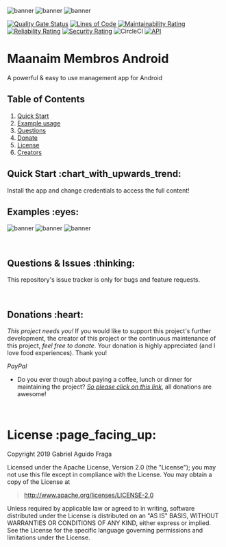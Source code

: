 ![banner](https://raw.github.com/kaapiel/Raw-content/master/Maanaim-Membros-Android/menu.png)
![banner](https://raw.github.com/kaapiel/Raw-content/master/Maanaim-Membros-Android/radio.png)
![banner](https://raw.github.com/kaapiel/Raw-content/master/Maanaim-Membros-Android/bible.png)

[![Quality Gate Status](https://sonarcloud.io/api/project_badges/measure?project=kaapiel_Android-Maanaim-Membros&metric=alert_status)](https://sonarcloud.io/dashboard?id=kaapiel_Android-Maanaim-Membros)
[![Lines of Code](https://sonarcloud.io/api/project_badges/measure?project=kaapiel_Android-Maanaim-Membros&metric=ncloc)](https://sonarcloud.io/dashboard?id=kaapiel_Android-Maanaim-Membros)
[![Maintainability Rating](https://sonarcloud.io/api/project_badges/measure?project=kaapiel_Android-Maanaim-Membros&metric=sqale_rating)](https://sonarcloud.io/dashboard?id=kaapiel_Android-Maanaim-Membros)
[![Reliability Rating](https://sonarcloud.io/api/project_badges/measure?project=kaapiel_Android-Maanaim-Membros&metric=reliability_rating)](https://sonarcloud.io/dashboard?id=kaapiel_Android-Maanaim-Membros)
[![Security Rating](https://sonarcloud.io/api/project_badges/measure?project=kaapiel_Android-Maanaim-Membros&metric=security_rating)](https://sonarcloud.io/dashboard?id=kaapiel_Android-Maanaim-Membros)
![CircleCI](https://img.shields.io/circleci/build/github/kaapiel/Maanaim-Membros-Android/master)
[![API](https://img.shields.io/badge/API-26%2B-green.svg?style=flat)](https://android-arsenal.com/api?level=26)

# Maanaim Membros Android
A powerful & easy to use management app for Android

## Table of Contents
1. [Quick Start](#quick-start)
1. [Example usage](#examples)
1. [Questions](#report)
1. [Donate](#donate)
1. [License](#licence)
1. [Creators](#creators)

<h2 id="quick-start">Quick Start :chart_with_upwards_trend:</h2>
Install the app and change credentials to access the full content!

<br/>

<h2 id="examples">Examples :eyes:</h2>

![banner](https://raw.github.com/kaapiel/Raw-content/master/Maanaim-Membros-Android/videos.png)
![banner](https://raw.github.com/kaapiel/Raw-content/master/Maanaim-Membros-Android/messages.png)
![banner](https://raw.github.com/kaapiel/Raw-content/master/Maanaim-Membros-Android/bible-version-selection.png)

<br/>

<h2 id="report">Questions & Issues :thinking:</h2>

This repository's issue tracker is only for bugs and feature requests.  

<br/>

<h2 id="donate">Donations :heart:</h2>

*This project needs you!* If you would like to support this project's further development, the creator of this project or the continuous maintenance of this project, *feel free to donate*. Your donation is highly appreciated (and I love food experiences). Thank you!

*PayPal*

- Do you ever though about paying a coffee, lunch or dinner for maintaining the project? [*So please click on this link*](https://www.paypal.com/cgi-bin/webscr?cmd=_donations&business=gabriel_aguido@hotmail.com&lc=US&item_name=Donation+to+Wearever+You+Are+Android+Maintenance&no_note=0&cn=&currency_code=USD&bn=PP-DonationsBF:btn_donateCC_LG.gif:NonHosted), all donations are awesome!

<br/>

<h1 id="license">License :page_facing_up:</h1>

Copyright 2019 Gabriel Aguido Fraga

Licensed under the Apache License, Version 2.0 (the "License");
you may not use this file except in compliance with the License.
You may obtain a copy of the License at

> http://www.apache.org/licenses/LICENSE-2.0

Unless required by applicable law or agreed to in writing, software
distributed under the License is distributed on an "AS IS" BASIS,
WITHOUT WARRANTIES OR CONDITIONS OF ANY KIND, either express or implied.
See the License for the specific language governing permissions and
limitations under the License.

<br/>
